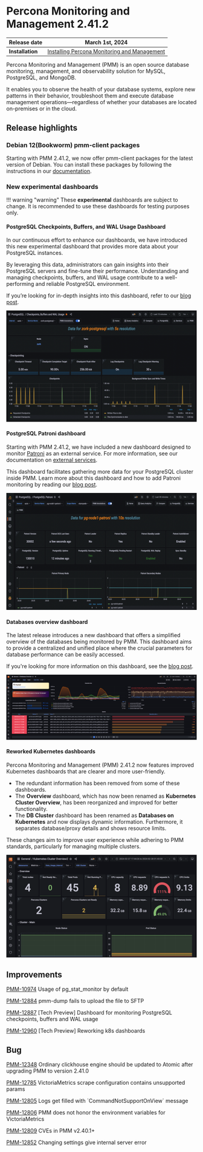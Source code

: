 # Percona Monitoring and Management 2.41.2

| **Release date** | March 1st, 2024                                                                                   |
| ----------------- | ----------------------------------------------------------------------------------------------- |
| **Installation** | [Installing Percona Monitoring and Management](https://www.percona.com/software/pmm/quickstart) |

Percona Monitoring and Management (PMM) is an open source database monitoring, management, and observability solution for MySQL, PostgreSQL, and MongoDB.

It enables you to observe the health of your database systems, explore new patterns in their behavior, troubleshoot them and execute database management operations—regardless of whether your databases are located on-premises or in the cloud.

## Release highlights


### Debian 12(Bookworm) pmm-client packages

Starting with PMM 2.41.2, we now offer pmm-client packages for the latest version of Debian. You can install these packages by following the instructions in our [documentation](https://docs.percona.com/percona-monitoring-and-management/setting-up/client/index.html#package-manager).

### New experimental dashboards

!!! warning "warning"
    These **experimental** dashboards are subject to change. It is recommended to use these dashboards for testing purposes only.

#### PostgreSQL Checkpoints, Buffers, and WAL Usage Dashboard

In our continuous effort to enhance our dashboards, we have introduced this new experimental dashboard that provides more data about your PostgreSQL instances.

By leveraging this data, administrators can gain insights into their PostgreSQL servers and fine-tune their performance. Understanding and managing checkpoints, buffers, and WAL usage contribute to a well-performing and reliable PostgreSQL environment.

If you’re looking for in-depth insights into this dashboard, refer to our [blog post](https://www.percona.com/blog/postgresql-checkpoints-buffers-and-wal-usage-with-percona-monitoring-and-management/).

![!image](../_images/pg_checkpoints_buffers_wal_dashboard.png)

#### PostgreSQL Patroni dashboard

Starting with PMM 2.41.2, we have included a new dashboard designed to monitor [Patroni](https://patroni.readthedocs.io/en/latest/) as an external service. For more information, see our documentation on [external services](https://docs.percona.com/percona-monitoring-and-management/setting-up/client/external.html).

This dashboard facilitates gathering more data for your PostgreSQL cluster inside PMM. Learn more about this dashboard and how to add Patroni monitoring by reading our [blog post](https://www.percona.com/blog/monitoring-a-postgresql-patroni-cluster/).

![!image](../_images/patroni_dashboard.png)


#### Databases overview dashboard

The latest release introduces a new dashboard that offers a simplified overview of the databases being monitored by PMM. This dashboard aims to provide a centralized and unified place where the crucial parameters for database performance can be easily accessed. 

If you're looking for more information on this dashboard, see the [blog post]().

![!image](../_images/databases_overview_dashboard.png)

#### Reworked Kubernetes dashboards

Percona Monitoring and Management (PMM) 2.41.2 now features improved Kubernetes dashboards that are clearer and more user-friendly.

- The redundant information has been removed from some of these dashboards.
- The **Overview** dashboard, which has now been renamed as **Kubernetes Cluster Overview**, has been reorganized and improved for better functionality.
- The **DB Cluster** dashboard has been renamed as **Databases on Kubernetes** and now displays dynamic information. Furthermore, it separates database/proxy details and shows resource limits. 

These changes aim to improve user experience while adhering to PMM standards, particularly for managing multiple clusters.

![!image](../_images/reworked_k8s_dashboard.png)




## Improvements


[PMM-10974](https://perconadev.atlassian.net/browse/PMM-10974) Usage of pg\_stat\_monitor by default

[PMM-12884](https://perconadev.atlassian.net/browse/PMM-12884) pmm-dump fails to upload the file to SFTP

[PMM-12887](https://perconadev.atlassian.net/browse/PMM-12887) \[Tech Preview\] Dashboard for monitoring PostgreSQL checkpoints, buffers and WAL usage

[PMM-12960](https://perconadev.atlassian.net/browse/PMM-12960) \[Tech Preview\] Reworking k8s dashboards

## Bug

[PMM-12348](https://perconadev.atlassian.net/browse/PMM-12348) Ordinary clickhouse engine should be updated to Atomic after upgrading PMM to version 2.41.0

[PMM-12785](https://perconadev.atlassian.net/browse/PMM-12785) VictoriaMetrics scrape configuration contains unsupported params

[PMM-12805](https://perconadev.atlassian.net/browse/PMM-12805) Logs get filled with \`CommandNotSupportOnView\` message

[PMM-12806](https://perconadev.atlassian.net/browse/PMM-12806) PMM does not honor the environment variables for VictoriaMetrics

[PMM-12809](https://perconadev.atlassian.net/browse/PMM-12809) CVEs in PMM v2.40.1\+

[PMM-12852](https://perconadev.atlassian.net/browse/PMM-12852) Changing settings give internal server error
